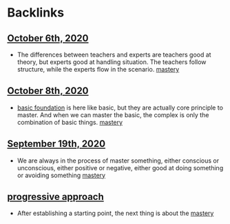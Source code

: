
# Backlinks
## [October 6th, 2020](<October 6th, 2020.md>)
- The differences between teachers and experts are teachers good at theory, but experts good at handling situation. The teachers follow structure, while the experts flow in the scenario. [mastery](<mastery.md>)

## [October 8th, 2020](<October 8th, 2020.md>)
- [basic foundation](<basic foundation.md>) is here like basic, but they are actually core principle to master. And when we can master the basic, the complex is only the combination of basic things. [mastery](<mastery.md>)

## [September 19th, 2020](<September 19th, 2020.md>)
- We are always in the process of master something, either conscious or unconscious, either positive or negative, either good at doing something or avoiding something [mastery](<mastery.md>)

## [progressive approach](<progressive approach.md>)
- After establishing a starting point, the next thing is about the [mastery](<mastery.md>)

